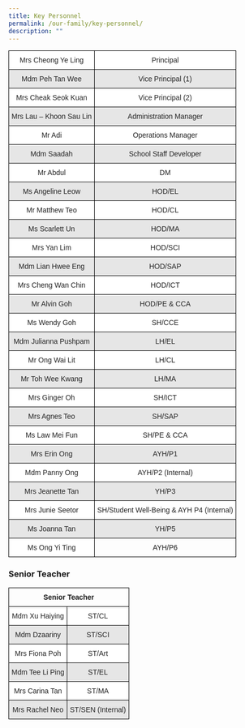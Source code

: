 ```yaml
---
title: Key Personnel
permalink: /our-family/key-personnel/
description: ""
---
```

<style type="text/css">
.tg  {border-collapse:collapse;border-spacing:0;}
.tg td{border-color:black;border-style:solid;border-width:1px;font-family:Arial, sans-serif;font-size:14px;
  overflow:hidden;padding:10px 5px;word-break:normal;}
.tg th{border-color:black;border-style:solid;border-width:1px;font-family:Arial, sans-serif;font-size:14px;
  font-weight:normal;overflow:hidden;padding:10px 5px;word-break:normal;}
.tg .tg-baqh{text-align:center;vertical-align:top}
.tg .tg-a3j2{background-color:#FFF;color:#222;text-align:center;vertical-align:middle}
.tg .tg-gj5f{background-color:#E6E6E6;color:#222;text-align:center;vertical-align:middle}
</style>
<table class="tg">
<thead>
  <tr>
    <th class="tg-a3j2">Mrs Cheong Ye Ling</th>
    <th class="tg-a3j2">Principal</th>
  </tr>
</thead>
<tbody>
  <tr>
    <td class="tg-gj5f">Mdm Peh Tan Wee</td>
    <td class="tg-gj5f">Vice Principal (1)</td>
  </tr>
  <tr>
    <td class="tg-a3j2">Mrs Cheak Seok Kuan</td>
    <td class="tg-a3j2">Vice Principal (2)</td>
  </tr>
  <tr>
    <td class="tg-gj5f">Mrs Lau – Khoon Sau Lin</td>
    <td class="tg-gj5f">Administration Manager</td>
  </tr>
  <tr>
    <td class="tg-a3j2">Mr Adi</td>
    <td class="tg-a3j2">Operations Manager</td>
  </tr>
  <tr>
    <td class="tg-gj5f">Mdm Saadah</td>
    <td class="tg-gj5f">School Staff Developer</td>
  </tr>
  <tr>
    <td class="tg-a3j2">Mr Abdul</td>
    <td class="tg-a3j2">DM</td>
  </tr>
  <tr>
    <td class="tg-gj5f">Ms Angeline Leow</td>
    <td class="tg-gj5f">HOD/EL</td>
  </tr>
  <tr>
    <td class="tg-a3j2">Mr Matthew Teo</td>
    <td class="tg-a3j2">HOD/CL</td>
  </tr>
  <tr>
    <td class="tg-gj5f">Ms Scarlett Un</td>
    <td class="tg-gj5f">HOD/MA</td>
  </tr>
  <tr>
    <td class="tg-a3j2">Mrs Yan Lim</td>
    <td class="tg-a3j2">HOD/SCI</td>
  </tr>
  <tr>
    <td class="tg-gj5f">Mdm Lian Hwee Eng</td>
    <td class="tg-gj5f">HOD/SAP</td>
  </tr>
  <tr>
    <td class="tg-a3j2">Mrs Cheng Wan Chin</td>
    <td class="tg-a3j2">HOD/ICT</td>
  </tr>
  <tr>
    <td class="tg-gj5f">Mr Alvin Goh</td>
    <td class="tg-gj5f">HOD/PE &amp; CCA</td>
  </tr>
  <tr>
    <td class="tg-a3j2">Ms Wendy Goh</td>
    <td class="tg-a3j2">SH/CCE</td>
  </tr>
  <tr>
    <td class="tg-gj5f">Mdm Julianna Pushpam</td>
    <td class="tg-gj5f">LH/EL</td>
  </tr>
  <tr>
    <td class="tg-a3j2">Mr Ong Wai Lit</td>
    <td class="tg-a3j2">LH/CL</td>
  </tr>
  <tr>
    <td class="tg-gj5f">Mr Toh Wee Kwang</td>
    <td class="tg-gj5f">LH/MA</td>
  </tr>
  <tr>
    <td class="tg-a3j2">Mrs Ginger Oh</td>
    <td class="tg-a3j2">SH/ICT</td>
  </tr>
  <tr>
    <td class="tg-gj5f">Mrs Agnes Teo</td>
    <td class="tg-gj5f">SH/SAP</td>
  </tr>
  <tr>
    <td class="tg-a3j2">Ms Law Mei Fun</td>
    <td class="tg-a3j2">SH/PE &amp; CCA</td>
  </tr>
  <tr>
    <td class="tg-gj5f">Mrs Erin Ong</td>
    <td class="tg-gj5f">AYH/P1</td>
  </tr>
  <tr>
    <td class="tg-a3j2">Mdm Panny Ong</td>
    <td class="tg-a3j2">AYH/P2 (Internal)</td>
  </tr>
  <tr>
    <td class="tg-gj5f">Mrs Jeanette Tan</td>
    <td class="tg-gj5f">YH/P3</td>
  </tr>
  <tr>
    <td class="tg-a3j2">Mrs Junie Seetor</td>
    <td class="tg-a3j2">SH/Student Well-Being &amp; AYH P4 (Internal)</td>
  </tr>
  <tr>
    <td class="tg-gj5f">Ms Joanna Tan</td>
    <td class="tg-gj5f">YH/P5</td>
  </tr>
  <tr>
    <td class="tg-a3j2">Ms Ong Yi Ting</td>
    <td class="tg-baqh">AYH/P6</td>
  </tr>
</tbody>
</table>

### Senior Teacher

<style type="text/css">
.tg  {border-collapse:collapse;border-spacing:0;}
.tg td{border-color:black;border-style:solid;border-width:1px;font-family:Arial, sans-serif;font-size:14px;
  overflow:hidden;padding:10px 5px;word-break:normal;}
.tg th{border-color:black;border-style:solid;border-width:1px;font-family:Arial, sans-serif;font-size:14px;
  font-weight:normal;overflow:hidden;padding:10px 5px;word-break:normal;}
.tg .tg-baqh{text-align:center;vertical-align:top}
.tg .tg-a3j2{background-color:#FFF;color:#222;text-align:center;vertical-align:middle}
.tg .tg-gj5f{background-color:#E6E6E6;color:#222;text-align:center;vertical-align:middle}
</style>
<table class="tg">
<thead>
  <tr>
    <th class="tg-baqh" colspan="2"><span style="font-weight:bold">Senior Teacher</span></th>
  </tr>
</thead>
<tbody>
  <tr>
    <td class="tg-a3j2">Mdm Xu Haiying</td>
    <td class="tg-a3j2">ST/CL</td>
  </tr>
  <tr>
    <td class="tg-gj5f">Mdm Dzaariny</td>
    <td class="tg-gj5f">ST/SCI</td>
  </tr>
  <tr>
    <td class="tg-a3j2">Mrs Fiona Poh</td>
    <td class="tg-a3j2">ST/Art</td>
  </tr>
  <tr>
    <td class="tg-gj5f">Mdm Tee Li Ping</td>
    <td class="tg-gj5f">ST/EL</td>
  </tr>
  <tr>
    <td class="tg-a3j2">Mrs Carina Tan</td>
    <td class="tg-a3j2">ST/MA</td>
  </tr>
  <tr>
    <td class="tg-gj5f">Mrs Rachel Neo</td>
    <td class="tg-gj5f">ST/SEN (Internal)</td>
  </tr>
</tbody>
</table>